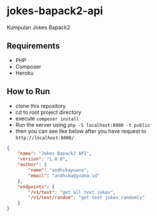 # jokes-bapack2-api
Kumpulan Jokes Bapack2

## Requirements
- PHP
- Composer
- Heroku

## How to Run
- clone this repository
- cd to root project directory
- execute `composer install`
- Run the server using `php -S localhost:8000 -t public`
- then you can see like below after you have request to `http://localhost:8000/`

```json
{
    "name": "Jokes Bapack2 API",
    "version": "1.0.0",
    "author": {
        "name": "andhikayuana",
        "email": "andhika@yuana.id"
    },
    "endpoints": {
        "/v1/text": "get all text jokes",
        "/v1/text/random": "get text jokes randomly"
    }
}
```

